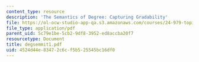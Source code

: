 ```yaml
---
content_type: resource
description: 'The Semantics of Degree: Capturing Gradability'
file: https://ol-ocw-studio-app-qa.s3.amazonaws.com/courses/24-979-topics-in-semantics-fall-2002/4524d44e83472c6cf5b525545bc16df0_degsemmit1.pdf
file_type: application/pdf
parent_uid: 5c79e1be-5cb2-9df8-3952-ed8accba20f7
resourcetype: Document
title: degsemmit1.pdf
uid: 4524d44e-8347-2c6c-f5b5-25545bc16df0
---
```


